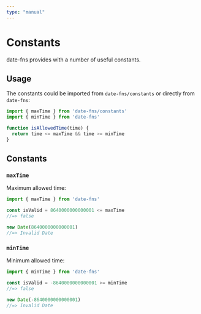 ```yaml
---
type: "manual"
---
```


# Constants

date-fns provides with a number of useful constants.

## Usage

The constants could be imported from `date-fns/constants` or directly
from `date-fns`:

```js
import { maxTime } from 'date-fns/constants'
import { minTime } from 'date-fns'

function isAllowedTime(time) {
  return time <= maxTime && time >= minTime
}
```

## Constants

### `maxTime`

Maximum allowed time:

```js
import { maxTime } from 'date-fns'

const isValid = 8640000000000001 <= maxTime
//=> false

new Date(8640000000000001)
//=> Invalid Date
```

### `minTime`

Minimum allowed time:

```js
import { minTime } from 'date-fns'

const isValid = -8640000000000001 >= minTime
//=> false

new Date(-8640000000000001)
//=> Invalid Date
```
